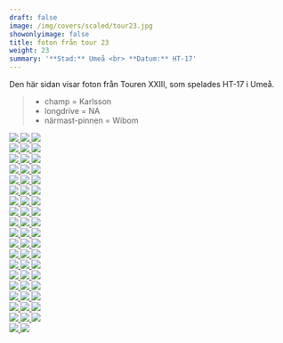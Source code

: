 ```yaml
---  
draft: false  
image: /img/covers/scaled/tour23.jpg  
showonlyimage: false  
title: foton från tour 23  
weight: 23  
summary: '**Stad:** Umeå <br> **Datum:** HT-17'  
---
```


Den här sidan visar foton från Touren XXIII, som spelades HT-17 i Umeå.

> -   champ = Karlsson  
> -   longdrive = NA  
> -   närmast-pinnen = Wibom

<div class="col-md-8"> <div class="row">  
<a href="/img/tour23/scaled/001.JPG" data-toggle="lightbox" data-gallery="example-gallery" class="col-sm-4">
<img src="/img/tour23/thumbs/001.JPG" class="img-fluid"> </a>  
<a href="/img/tour23/scaled/002.JPG" data-toggle="lightbox" data-gallery="example-gallery" class="col-sm-4">
<img src="/img/tour23/thumbs/002.JPG" class="img-fluid"> </a>  
<a href="/img/tour23/scaled/003.JPG" data-toggle="lightbox" data-gallery="example-gallery" class="col-sm-4">
<img src="/img/tour23/thumbs/003.JPG" class="img-fluid"> </a> </div>
<div class="row">  
<a href="/img/tour23/scaled/004.JPG" data-toggle="lightbox" data-gallery="example-gallery" class="col-sm-4">
<img src="/img/tour23/thumbs/004.JPG" class="img-fluid"> </a>  
<a href="/img/tour23/scaled/005.JPG" data-toggle="lightbox" data-gallery="example-gallery" class="col-sm-4">
<img src="/img/tour23/thumbs/005.JPG" class="img-fluid"> </a>  
<a href="/img/tour23/scaled/006.JPG" data-toggle="lightbox" data-gallery="example-gallery" class="col-sm-4">
<img src="/img/tour23/thumbs/006.JPG" class="img-fluid"> </a> </div>
<div class="row">  
<a href="/img/tour23/scaled/007.JPG" data-toggle="lightbox" data-gallery="example-gallery" class="col-sm-4">
<img src="/img/tour23/thumbs/007.JPG" class="img-fluid"> </a>  
<a href="/img/tour23/scaled/008.JPG" data-toggle="lightbox" data-gallery="example-gallery" class="col-sm-4">
<img src="/img/tour23/thumbs/008.JPG" class="img-fluid"> </a>  
<a href="/img/tour23/scaled/009.JPG" data-toggle="lightbox" data-gallery="example-gallery" class="col-sm-4">
<img src="/img/tour23/thumbs/009.JPG" class="img-fluid"> </a> </div>
<div class="row">  
<a href="/img/tour23/scaled/010.JPG" data-toggle="lightbox" data-gallery="example-gallery" class="col-sm-4">
<img src="/img/tour23/thumbs/010.JPG" class="img-fluid"> </a>  
<a href="/img/tour23/scaled/011.JPG" data-toggle="lightbox" data-gallery="example-gallery" class="col-sm-4">
<img src="/img/tour23/thumbs/011.JPG" class="img-fluid"> </a>  
<a href="/img/tour23/scaled/012.JPG" data-toggle="lightbox" data-gallery="example-gallery" class="col-sm-4">
<img src="/img/tour23/thumbs/012.JPG" class="img-fluid"> </a> </div>
<div class="row">  
<a href="/img/tour23/scaled/013.JPG" data-toggle="lightbox" data-gallery="example-gallery" class="col-sm-4">
<img src="/img/tour23/thumbs/013.JPG" class="img-fluid"> </a>  
<a href="/img/tour23/scaled/014.JPG" data-toggle="lightbox" data-gallery="example-gallery" class="col-sm-4">
<img src="/img/tour23/thumbs/014.JPG" class="img-fluid"> </a>  
<a href="/img/tour23/scaled/015.JPG" data-toggle="lightbox" data-gallery="example-gallery" class="col-sm-4">
<img src="/img/tour23/thumbs/015.JPG" class="img-fluid"> </a> </div>
<div class="row">  
<a href="/img/tour23/scaled/016.JPG" data-toggle="lightbox" data-gallery="example-gallery" class="col-sm-4">
<img src="/img/tour23/thumbs/016.JPG" class="img-fluid"> </a>  
<a href="/img/tour23/scaled/017.JPG" data-toggle="lightbox" data-gallery="example-gallery" class="col-sm-4">
<img src="/img/tour23/thumbs/017.JPG" class="img-fluid"> </a>  
<a href="/img/tour23/scaled/018.JPG" data-toggle="lightbox" data-gallery="example-gallery" class="col-sm-4">
<img src="/img/tour23/thumbs/018.JPG" class="img-fluid"> </a> </div>
<div class="row">  
<a href="/img/tour23/scaled/019.JPG" data-toggle="lightbox" data-gallery="example-gallery" class="col-sm-4">
<img src="/img/tour23/thumbs/019.JPG" class="img-fluid"> </a>  
<a href="/img/tour23/scaled/020.JPG" data-toggle="lightbox" data-gallery="example-gallery" class="col-sm-4">
<img src="/img/tour23/thumbs/020.JPG" class="img-fluid"> </a>  
<a href="/img/tour23/scaled/021.JPG" data-toggle="lightbox" data-gallery="example-gallery" class="col-sm-4">
<img src="/img/tour23/thumbs/021.JPG" class="img-fluid"> </a> </div>
<div class="row">  
<a href="/img/tour23/scaled/022.JPG" data-toggle="lightbox" data-gallery="example-gallery" class="col-sm-4">
<img src="/img/tour23/thumbs/022.JPG" class="img-fluid"> </a>  
<a href="/img/tour23/scaled/023.JPG" data-toggle="lightbox" data-gallery="example-gallery" class="col-sm-4">
<img src="/img/tour23/thumbs/023.JPG" class="img-fluid"> </a>  
<a href="/img/tour23/scaled/024.JPG" data-toggle="lightbox" data-gallery="example-gallery" class="col-sm-4">
<img src="/img/tour23/thumbs/024.JPG" class="img-fluid"> </a> </div>
<div class="row">  
<a href="/img/tour23/scaled/025.JPG" data-toggle="lightbox" data-gallery="example-gallery" class="col-sm-4">
<img src="/img/tour23/thumbs/025.JPG" class="img-fluid"> </a>  
<a href="/img/tour23/scaled/026.JPG" data-toggle="lightbox" data-gallery="example-gallery" class="col-sm-4">
<img src="/img/tour23/thumbs/026.JPG" class="img-fluid"> </a>  
<a href="/img/tour23/scaled/027.JPG" data-toggle="lightbox" data-gallery="example-gallery" class="col-sm-4">
<img src="/img/tour23/thumbs/027.JPG" class="img-fluid"> </a> </div>
<div class="row">  
<a href="/img/tour23/scaled/028.JPG" data-toggle="lightbox" data-gallery="example-gallery" class="col-sm-4">
<img src="/img/tour23/thumbs/028.JPG" class="img-fluid"> </a>  
<a href="/img/tour23/scaled/029.JPG" data-toggle="lightbox" data-gallery="example-gallery" class="col-sm-4">
<img src="/img/tour23/thumbs/029.JPG" class="img-fluid"> </a>  
<a href="/img/tour23/scaled/030.JPG" data-toggle="lightbox" data-gallery="example-gallery" class="col-sm-4">
<img src="/img/tour23/thumbs/030.JPG" class="img-fluid"> </a> </div>
<div class="row">  
<a href="/img/tour23/scaled/031.JPG" data-toggle="lightbox" data-gallery="example-gallery" class="col-sm-4">
<img src="/img/tour23/thumbs/031.JPG" class="img-fluid"> </a>  
<a href="/img/tour23/scaled/032.JPG" data-toggle="lightbox" data-gallery="example-gallery" class="col-sm-4">
<img src="/img/tour23/thumbs/032.JPG" class="img-fluid"> </a>  
<a href="/img/tour23/scaled/033.JPG" data-toggle="lightbox" data-gallery="example-gallery" class="col-sm-4">
<img src="/img/tour23/thumbs/033.JPG" class="img-fluid"> </a> </div>
<div class="row">  
<a href="/img/tour23/scaled/034.JPG" data-toggle="lightbox" data-gallery="example-gallery" class="col-sm-4">
<img src="/img/tour23/thumbs/034.JPG" class="img-fluid"> </a>  
<a href="/img/tour23/scaled/035.JPG" data-toggle="lightbox" data-gallery="example-gallery" class="col-sm-4">
<img src="/img/tour23/thumbs/035.JPG" class="img-fluid"> </a>  
<a href="/img/tour23/scaled/036.JPG" data-toggle="lightbox" data-gallery="example-gallery" class="col-sm-4">
<img src="/img/tour23/thumbs/036.JPG" class="img-fluid"> </a> </div>
<div class="row">  
<a href="/img/tour23/scaled/037.JPG" data-toggle="lightbox" data-gallery="example-gallery" class="col-sm-4">
<img src="/img/tour23/thumbs/037.JPG" class="img-fluid"> </a>  
<a href="/img/tour23/scaled/038.JPG" data-toggle="lightbox" data-gallery="example-gallery" class="col-sm-4">
<img src="/img/tour23/thumbs/038.JPG" class="img-fluid"> </a>  
<a href="/img/tour23/scaled/039.JPG" data-toggle="lightbox" data-gallery="example-gallery" class="col-sm-4">
<img src="/img/tour23/thumbs/039.JPG" class="img-fluid"> </a> </div>
<div class="row">  
<a href="/img/tour23/scaled/040.JPG" data-toggle="lightbox" data-gallery="example-gallery" class="col-sm-4">
<img src="/img/tour23/thumbs/040.JPG" class="img-fluid"> </a>  
<a href="/img/tour23/scaled/041.JPG" data-toggle="lightbox" data-gallery="example-gallery" class="col-sm-4">
<img src="/img/tour23/thumbs/041.JPG" class="img-fluid"> </a>  
<a href="/img/tour23/scaled/042.JPG" data-toggle="lightbox" data-gallery="example-gallery" class="col-sm-4">
<img src="/img/tour23/thumbs/042.JPG" class="img-fluid"> </a> </div>
<div class="row">  
<a href="/img/tour23/scaled/043.JPG" data-toggle="lightbox" data-gallery="example-gallery" class="col-sm-4">
<img src="/img/tour23/thumbs/043.JPG" class="img-fluid"> </a>  
<a href="/img/tour23/scaled/044.JPG" data-toggle="lightbox" data-gallery="example-gallery" class="col-sm-4">
<img src="/img/tour23/thumbs/044.JPG" class="img-fluid"> </a>  
<a href="/img/tour23/scaled/045.JPG" data-toggle="lightbox" data-gallery="example-gallery" class="col-sm-4">
<img src="/img/tour23/thumbs/045.JPG" class="img-fluid"> </a> </div>
<div class="row">  
<a href="/img/tour23/scaled/046.JPG" data-toggle="lightbox" data-gallery="example-gallery" class="col-sm-4">
<img src="/img/tour23/thumbs/046.JPG" class="img-fluid"> </a>  
<a href="/img/tour23/scaled/047.JPG" data-toggle="lightbox" data-gallery="example-gallery" class="col-sm-4">
<img src="/img/tour23/thumbs/047.JPG" class="img-fluid"> </a>  
<a href="/img/tour23/scaled/048.JPG" data-toggle="lightbox" data-gallery="example-gallery" class="col-sm-4">
<img src="/img/tour23/thumbs/048.JPG" class="img-fluid"> </a> </div>
<div class="row">  
<a href="/img/tour23/scaled/049.JPG" data-toggle="lightbox" data-gallery="example-gallery" class="col-sm-4">
<img src="/img/tour23/thumbs/049.JPG" class="img-fluid"> </a>  
<a href="/img/tour23/scaled/050.JPG" data-toggle="lightbox" data-gallery="example-gallery" class="col-sm-4">
<img src="/img/tour23/thumbs/050.JPG" class="img-fluid"> </a>  
<a href="/img/tour23/scaled/051.JPG" data-toggle="lightbox" data-gallery="example-gallery" class="col-sm-4">
<img src="/img/tour23/thumbs/051.JPG" class="img-fluid"> </a> </div>
<div class="row">  
<a href="/img/tour23/scaled/052.JPG" data-toggle="lightbox" data-gallery="example-gallery" class="col-sm-4">
<img src="/img/tour23/thumbs/052.JPG" class="img-fluid"> </a>  
<a href="/img/tour23/scaled/053.JPG" data-toggle="lightbox" data-gallery="example-gallery" class="col-sm-4">
<img src="/img/tour23/thumbs/053.JPG" class="img-fluid"> </a>  
<a href="/img/tour23/scaled/054.JPG" data-toggle="lightbox" data-gallery="example-gallery" class="col-sm-4">
<img src="/img/tour23/thumbs/054.JPG" class="img-fluid"> </a> </div>
<div class="row">  
<a href="/img/tour23/scaled/055.JPG" data-toggle="lightbox" data-gallery="example-gallery" class="col-sm-4">
<img src="/img/tour23/thumbs/055.JPG" class="img-fluid"> </a>  
<a href="/img/tour23/scaled/056.JPG" data-toggle="lightbox" data-gallery="example-gallery" class="col-sm-4">
<img src="/img/tour23/thumbs/056.JPG" class="img-fluid"> </a> </div>
</div>
